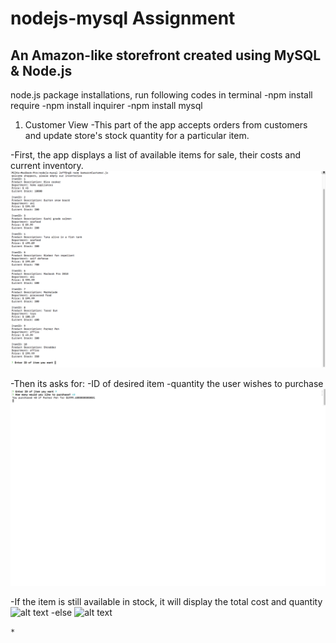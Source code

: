 # nodejs-mysql Assignment 
## An Amazon-like storefront created using MySQL & Node.js 

node.js package installations, run following codes in terminal
-npm install require
-npm install inquirer
-npm install mysql

1. Customer View 
-This part of the app accepts orders from customers and update store's stock quantity for a particular item.

-First, the app displays a list of available items for sale, their costs and current inventory.
![alt text](https://github.com/JeffONGPH/nodejs-mysql/blob/master/screenshots/item%20List.png)

-Then its asks for: 
    -ID of desired item 
    -quantity the user wishes to purchase 
    ![alt text](https://github.com/JeffONGPH/nodejs-mysql/blob/master/screenshots/questions.png)
    
-If the item is still available in stock, it will display the total cost and quantity 
![alt text](https://github.com/JeffONGPH/nodejs-mysql/blob/master/screenshots/purchase%20succesful.png)
    -else 
    ![alt text](https://github.com/JeffONGPH/nodejs-mysql/blob/master/screenshots/insufficient%20quantity.png)
    
    *
